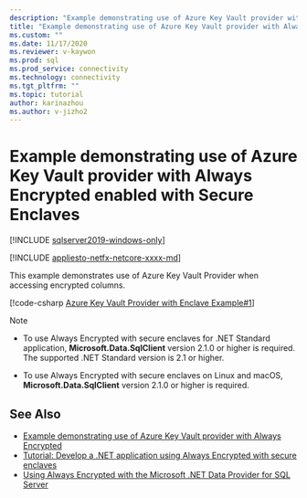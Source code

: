 ```yaml
---
description: "Example demonstrating use of Azure Key Vault provider with Always Encrypted enabled with Secure Enclaves"
title: "Example demonstrating use of Azure Key Vault provider with Always Encrypted enabled with Secure Enclaves | Microsoft Docs"
ms.custom: ""
ms.date: 11/17/2020
ms.reviewer: v-kaywon
ms.prod: sql
ms.prod_service: connectivity
ms.technology: connectivity
ms.tgt_pltfrm: ""
ms.topic: tutorial
author: karinazhou
ms.author: v-jizho2
---
```


# Example demonstrating use of Azure Key Vault provider with Always Encrypted enabled with Secure Enclaves

[!INCLUDE [sqlserver2019-windows-only](../../../includes/applies-to-version/sqlserver2019-windows-only.md)]

[!INCLUDE [appliesto-netfx-netcore-xxxx-md](../../../includes/appliesto-netfx-netcore-netst-md.md)]

This example demonstrates use of Azure Key Vault Provider when accessing encrypted columns.

[!code-csharp [Azure Key Vault Provider with Enclave Example#1](~/../sqlclient/doc/samples/AzureKeyVaultProviderWithEnclaveProviderExample.cs#1)]

> [!NOTE]
> - To use Always Encrypted with secure enclaves for .NET Standard application, **Microsoft.Data.SqlClient** version 2.1.0 or higher is required. The supported .NET Standard version is 2.1 or higher. 
>
> - To use Always Encrypted with secure enclaves on Linux and macOS, **Microsoft.Data.SqlClient** version 2.1.0 or higher is required.

## See Also

- [Example demonstrating use of Azure Key Vault provider with Always Encrypted](azure-key-vault-example.md)
- [Tutorial: Develop a .NET application using Always Encrypted with secure enclaves](tutorial-always-encrypted-enclaves-develop-net-apps.md)
- [Using Always Encrypted with the Microsoft .NET Data Provider for SQL Server](sqlclient-support-always-encrypted.md)
